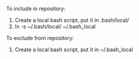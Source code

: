 To include in repository:

1. Create a local bash script, put it in .bash/local/
2. ln -s ~/.bash/local/<myfile> ~/.bash_local

To exclude from repository:

1. Create a local bash script, put it in ~/.bash_local
